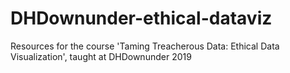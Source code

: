 # DHDownunder-ethical-dataviz
Resources for the course 'Taming Treacherous Data: Ethical Data Visualization', taught at DHDownunder 2019
